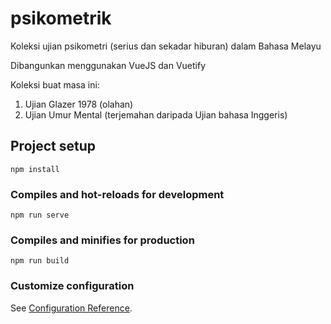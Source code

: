 # psikometrik

Koleksi ujian psikometri (serius dan sekadar hiburan) dalam Bahasa Melayu

Dibangunkan menggunakan VueJS dan Vuetify

Koleksi buat masa ini:

1. Ujian Glazer 1978 (olahan)
2. Ujian Umur Mental (terjemahan daripada Ujian bahasa Inggeris)


## Project setup
```
npm install
```

### Compiles and hot-reloads for development
```
npm run serve
```

### Compiles and minifies for production
```
npm run build
```

### Customize configuration
See [Configuration Reference](https://cli.vuejs.org/config/).
